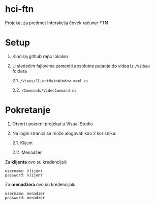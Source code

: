 # hci-ftn
Projekat za predmet Interakcija čovek računar FTN
# Setup
1. Kloniraj github repo lokalno
2. U sledećim fajlovima zameniti apsolutne putanje do videa iz `/Videos` foldera

    2.1. `/Views/ClientMainWindow.xaml.cs`

    2.2. `/Commands/VideoCommand.cs`
# Pokretanje
1. Otvori i pokreni projekat u Visual Studio
2. Na login stranici se može ulogovati kao 2 korisnika:

    2.1. Klijent
    
    2.2. Menadžer

Za **klijenta** ovo su kredencijali:
```
username: klijent
password: klijent
```
Za **menadžera** ovo su kredencijali:
```
username: menadzer
password: menadzer
```
